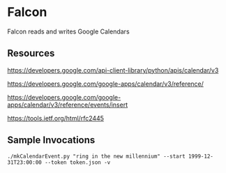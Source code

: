 Falcon
=========

Falcon reads and writes Google Calendars

Resources
---------

https://developers.google.com/api-client-library/python/apis/calendar/v3

https://developers.google.com/google-apps/calendar/v3/reference/

https://developers.google.com/google-apps/calendar/v3/reference/events/insert

https://tools.ietf.org/html/rfc2445

Sample Invocations
------------------
`./mkCalendarEvent.py "ring in the new millennium" --start 1999-12-31T23:00:00 --token token.json -v`
